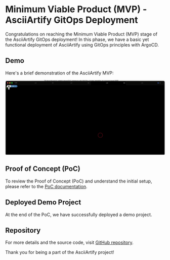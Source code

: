 # Minimum Viable Product (MVP) - AsciiArtify GitOps Deployment

Congratulations on reaching the Minimum Viable Product (MVP) stage of the AsciiArtify GitOps deployment! In this phase, we have a basic yet functional deployment of AsciiArtify using GitOps principles with ArgoCD.

## Demo

Here's a brief demonstration of the AsciiArtify MVP:

![AsciiArtify Demo](../.data/demo.gif)

## Proof of Concept (PoC)

To review the Proof of Concept (PoC) and understand the initial setup, please refer to the [PoC documentation](POC.md).

## Deployed Demo Project

At the end of the PoC, we have successfully deployed a demo project.

## Repository

For more details and the source code, visit [GitHub repository](https://github.com/den-vasyliev/go-demo-app).

Thank you for being a part of the AsciiArtify project!
